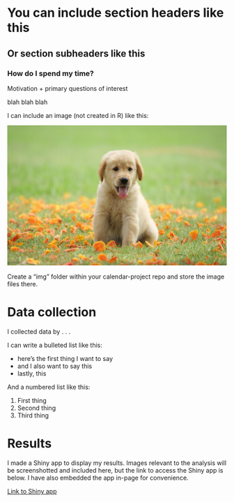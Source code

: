 You can include section headers like this
=========================================

Or section subheaders like this
-------------------------------

### How do I spend my time?

Motivation + primary questions of interest

blah blah blah

I can include an image (not created in R) like this:

![cute puppy](./img/cute_puppy.png)

Create a “img” folder within your calendar-project repo and store the
image files there.

Data collection
===============

I collected data by . . .

I can write a bulleted list like this:

-   here’s the first thing I want to say
-   and I also want to say this
-   lastly, this

And a numbered list like this:

1.  First thing
2.  Second thing
3.  Third thing

Results
=======

I made a Shiny app to display my results. Images relevant to the
analysis will be screenshotted and included here, but the link to access
the Shiny app is below. I have also embedded the app in-page for
convenience.

[Link to Shiny
app](https://michaelbakshandeh.shinyapps.io/calendar-project/)
